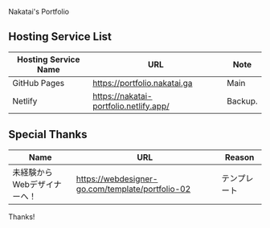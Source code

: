 
Nakatai's Portfolio

## Hosting Service List

| Hosting Service Name        | URL                                  | Note      |
| --- | --- | --- |
| GitHub Pages     | https://portfolio.nakatai.ga                   | Main      |
| Netlify          | https://nakatai-portfolio.netlify.app/         | Backup.   |

## Special Thanks

|Name|URL|Reason|
|--- | --- |---|
|未経験からWebデザイナーへ！|https://webdesigner-go.com/template/portfolio-02|テンプレート|

Thanks!
